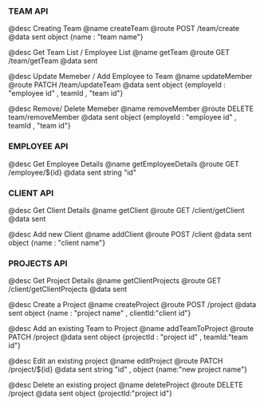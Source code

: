 ### TEAM API

@desc Creating Team
@name createTeam
@route POST /team/create
@data sent object {name : "team name"}

@desc Get Team List / Employee List
@name getTeam
@route GET /team/getTeam
@data sent

@desc Update Memeber / Add Employee to Team
@name updateMember
@route PATCH /team/updateTeam
@data sent object {employeId : "employee id" , teamId , "team id"}

@desc Remove/ Delete Memeber
@name removeMember
@route DELETE team/removeMember
@data sent object {employeId : "employee id" , teamId , "team id"}

### EMPLOYEE API

@desc Get Employee Details
@name getEmployeeDetails
@route GET /employee/${id}
@data sent string "id"

### CLIENT API

@desc Get Client Details
@name getClient
@route GET /client/getClient
@data sent

@desc Add new Client
@name addClient
@route POST /client
@data sent object {name : "client name"}

### PROJECTS API

@desc Get Project Details
@name getClientProjects
@route GET /client/getClientProjects
@data sent

@desc Create a Project
@name createProject
@route POST /project
@data sent object {name : "project name" , clientId:"client id"}

@desc Add an existing Team to Project
@name addTeamToProject
@route PATCH /project
@data sent object {projectId : "project id" , teamId:"team id"}

@desc Edit an existing project
@name editProject
@route PATCH /project/${id}
@data sent string "id" , object {name:"new project name"}

@desc Delete an existing project
@name deleteProject
@route DELETE /project
@data sent object {projectId:"project id"}
